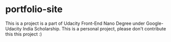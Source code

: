 # portfolio-site

This is a project is a part of Udacity Front-End Nano Degree under Google-Udacity India Scholarship.
This is a personal project, please don't contribute this this project :)
